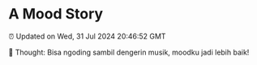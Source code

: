 # A Mood Story

⏰ Updated on Wed, 31 Jul 2024 20:46:52 GMT

💭 Thought: Bisa ngoding sambil dengerin musik, moodku jadi lebih baik!

